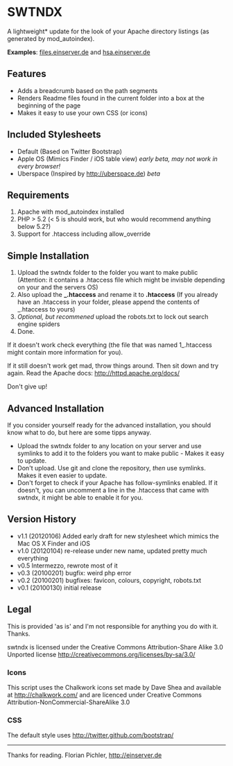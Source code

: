 SWTNDX
======

A lightweight* update for the look of your Apache directory listings (as 
generated by mod_autoindex).

**Examples**: [files.einserver.de](http://files.einserver.de) and [hsa.einserver.de](http://hsa.einserver.de/)



Features
--------

- Adds a breadcrumb based on the path segments
- Renders Readme files found in the current folder into a box at the beginning of the page
- Makes it easy to use your own CSS (or icons)



Included Stylesheets
--------------------

- Default (Based on Twitter Bootstrap)
- Apple OS (Mimics Finder / iOS table view) *early beta, may not work in every browser!*
- Uberspace (Inspired by <http://uberspace.de>) *beta*



Requirements
------------

1. Apache with mod_autoindex installed
2. PHP > 5.2 (< 5 is should work, but who would recommend anything below 5.2?)
3. Support for .htaccess including allow_override



Simple Installation
-------------------

1. Upload the swtndx folder to the folder you want to make public (Attention: it contains a .htaccess file which might be invisble depending on your and the servers OS)
2. Also upload the **_.htaccess** and rename it to **.htaccess** (If you already have an .htaccess in your folder, please append the contents of _.htaccess to yours)
3. *Optional, but recommened* upload the robots.txt to lock out search engine spiders
4. Done.

If it doesn't work check everything (the file that was named 1_.htaccess might contain more information for you). 

If it still doesn't work get mad, throw things around. Then sit down and try again. Read the Apache docs: http://httpd.apache.org/docs/ 

Don't give up!



Advanced Installation
--------------------

If you consider yourself ready for the advanced installation, you should know what to do, but here are some tipps anyway.

- Upload the swtndx folder to any location on your server and use symlinks to add it to the folders you want to make public - Makes it easy to update.
- Don't upload. Use git and clone the repository, *then* use symlinks. Makes it even easier to update.
- Don't forget to check if your Apache has follow-symlinks enabled. If it doesn't, you can uncomment a line in the .htaccess that came with swtndx, it might be able to enable it for you.



Version History
---------------

* v1.1 (20120106) Added early draft for new stylesheet which mimics the Mac OS X Finder and iOS
* v1.0 (20120104) re-release under new name, updated pretty much everything
* v0.5 Intermezzo, rewrote most of it
* v0.3 (20100201) bugfix: weird php error
* v0.2 (20100201) bugfixes: favicon, colours, copyright, robots.txt
* v0.1 (20100130) initial release



Legal
-----

This is provided 'as is' and I'm not responsible for anything you do with it. 
Thanks.

swtndx is licensed under the Creative Commons Attribution-Share Alike 3.0 Unported license http://creativecommons.org/licenses/by-sa/3.0/

### Icons 

This script uses the Chalkwork icons set made by Dave Shea and available at http://chalkwork.com/ and are licenced under Creative Commons Attribution-NonCommercial-ShareAlike 3.0

### CSS

The default style uses http://twitter.github.com/bootstrap/


----

Thanks for reading. Florian Pichler, http://einserver.de